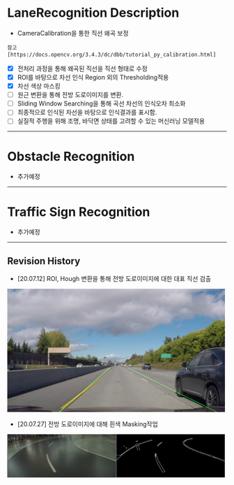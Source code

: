 # LaneRecognition Description 
- CameraCalibration을 통한 직선 왜곡 보정
```
참고 [https://docs.opencv.org/3.4.3/dc/dbb/tutorial_py_calibration.html]
```
- [X] 전처리 과정을 통해 왜곡된 직선을 직선 형태로 수정
- [X] ROI를 바탕으로 차선 인식 Region 외의 Thresholding적용
- [X] 차선 색상 마스킹
- [ ] 원근 변환을 통해 전방 도로이미지를 변환. 
- [ ] Sliding Window Searching을 통해 곡선 차선의 인식오차 최소화
- [ ] 최종적으로 인식된 차선을 바탕으로 인식결과를 표시함.
- [ ] 실질적 주행을 위해 조명, 바닥면 상태를 고려할 수 있는 머신러닝 모델적용

---

# Obstacle Recognition
- 추가예정
---
# Traffic Sign Recognition
- 추가예정
---
## Revision History
- [20.07.12] ROI, Hough 변환을 통해 전방 도로이미지에 대한 대표 직선 검출
<img src= "./1.png" width="500px">

- [20.07.27] 전방 도로이미지에 대해 흰색 Masking작업
<img src= "./2.png" width="500px">
